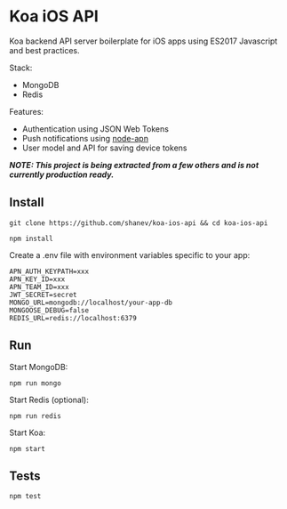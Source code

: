# Koa iOS API

Koa backend API server boilerplate for iOS apps using ES2017 Javascript and best practices.

Stack:

* MongoDB
* Redis

Features:

* Authentication using JSON Web Tokens
* Push notifications using [node-apn](https://github.com/node-apn/node-apn)
* User model and API for saving device tokens

**_NOTE: This project is being extracted from a few others and is not currently production ready._**

## Install

`git clone https://github.com/shanev/koa-ios-api && cd koa-ios-api`

`npm install`

Create a .env file with environment variables specific to your app:

```
APN_AUTH_KEYPATH=xxx
APN_KEY_ID=xxx
APN_TEAM_ID=xxx
JWT_SECRET=secret
MONGO_URL=mongodb://localhost/your-app-db
MONGOOSE_DEBUG=false
REDIS_URL=redis://localhost:6379
```

## Run

Start MongoDB:

`npm run mongo`

Start Redis (optional):

`npm run redis`

Start Koa:

`npm start`

## Tests

`npm test`
